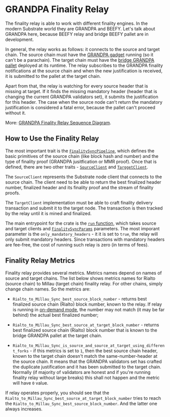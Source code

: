 # GRANDPA Finality Relay

The finality relay is able to work with different finality engines. In the modern Substrate world they are GRANDPA
and BEEFY. Let's talk about GRANDPA here, because BEEFY relay and bridge BEEFY pallet are in development.

In general, the relay works as follows: it connects to the source and target chain. The source chain must have the 
[GRANDPA gadget](https://github.com/paritytech/finality-grandpa) running (so it can't be a parachain). The target
chain must have the [bridge GRANDPA pallet](../../modules/grandpa/) deployed at its runtime. The relay subscribes
to the GRANDPA finality notifications at the source chain and when the new justification is received, it is submitted
to the pallet at the target chain.

Apart from that, the relay is watching for every source header that is missing at target. If it finds the missing
mandatory header (header that is changing the current GRANDPA validators set), it submits the justification for
this header. The case when the source node can't return the mandatory justification is considered a fatal error,
because the pallet can't proceed without it.

More: [GRANDPA Finality Relay Sequence Diagram](./grandpa-finality-relay.html).

## How to Use the Finality Relay

The most important trait is the [`FinalitySyncPipeline`](./src/lib.rs), which defines the basic primitives of the
source chain (like block hash and number) and the type of finality proof (GRANDPA jusitfication or MMR proof). Once
that is defined, there are two other traits - [`SourceClient`](./src/finality_loop.rs) and
[`TarggetClient`](./src/finality_loop.rs).

The `SourceClient` represents the Substrate node client that connects to the source chain. The client need to
be able to return the best finalized header number, finalized header and its finality proof and the stream of
finality proofs.

The `TargetClient` implementation must be able to craft finality delivery transaction and submit it to the target
node. The transaction is then tracked by the relay until it is mined and finalized.

The main entrypoint for the crate is the [`run` function](./src/finality_loop.rs), which takes source and target
clients and [`FinalitySyncParams`](./src/finality_loop.rs) parameters. The most imporant parameter is the
`only_mandatory_headers` - it it is set to `true`, the relay will only submit mandatory headers. Since transactions
with mandatory headers are fee-free, the cost of running such relay is zero (in terms of fees).

## Finality Relay Metrics

Finality relay provides several metrics. Metrics names depend on names of source and target chains. The list below
shows metrics names for Rialto (source chain) to Millau (target chain) finality relay. For other chains, simply
change chain names. So the metrics are:

- `Rialto_to_Millau_Sync_best_source_block_number` - returns best finalized source chain (Rialto) block number, known
  to the relay. If relay is running in [on-demand mode](../bin-substrate/src/cli/relay_headers_and_messages/), the
  number may not match (it may be far behind) the actual best finalized number;

- `Rialto_to_Millau_Sync_best_source_at_target_block_number` - returns best finalized source chain (Rialto) block
  number that is known to the bridge GRANDPA pallet at the target chain.

- `Rialto_to_Millau_Sync_is_source_and_source_at_target_using_different_forks` - if this metrics is set to `1`, then
  the best source chain header, known to the target chain doesn't match the same-number-header at the source chain.
  It means that the GRANDPA validators set has crafted the duplicate justification and it has been submitted to the
  target chain. Normally (if majority of validators are honest and if you're running finality relay without large
  breaks) this shall not happen and the metric will have `0` value.

If relay operates properly, you should see that the `Rialto_to_Millau_Sync_best_source_at_target_block_number`
tries to reach the `Rialto_to_Millau_Sync_best_source_block_number`. And the latter one always increases.
